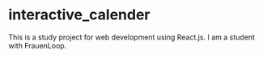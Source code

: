 # interactive_calender
This is a study project for web development using React.js.
I am a student with FrauenLoop.
